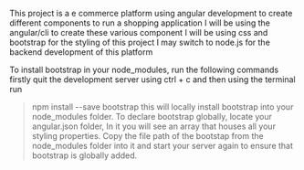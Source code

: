 This project is a e commerce platform using angular development to create different components to run a shopping application
I will be using the angular/cli to create these various component 
I will be using css and bootstrap for the styling of this project 
I may switch to node.js for the backend development of this platform

To install bootstrap in your node_modules, run the following commands 
firstly quit the development server using ctrl + c and then using the terminal run
> npm install --save bootstrap
this will locally install bootstrap into your node_modules folder. 
To declare bootstrap globally, locate your angular.json folder, In it you will see an array that houses all your styling properties. Copy the file path of the bootstap from the node_modules folder into it and start your server again to ensure that bootstrap is globally added. 